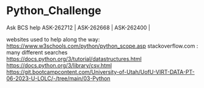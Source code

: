 # Python_Challenge
Ask BCS help
    ASK-262712 |
    ASK-262668 |
    ASK-262400 |

websites used to help along the way:
https://www.w3schools.com/python/python_scope.asp
stackoverflow.com : many different searches
https://docs.python.org/3/tutorial/datastructures.html
https://docs.python.org/3/library/csv.html
https://git.bootcampcontent.com/University-of-Utah/UofU-VIRT-DATA-PT-06-2023-U-LOLC/-/tree/main/03-Python